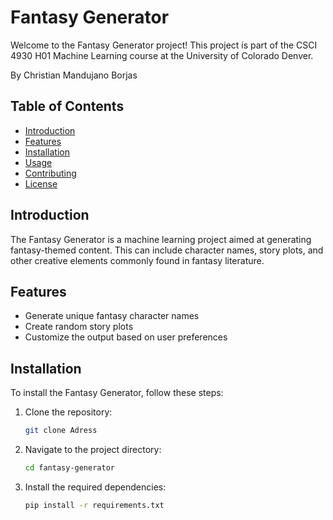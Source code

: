 # Fantasy Generator

Welcome to the Fantasy Generator project! This project is part of the CSCI 4930 H01 Machine Learning course at the University of Colorado Denver.

By Christian Mandujano Borjas

## Table of Contents

- [Introduction](#introduction)
- [Features](#features)
- [Installation](#installation)
- [Usage](#usage)
- [Contributing](#contributing)
- [License](#license)

## Introduction

The Fantasy Generator is a machine learning project aimed at generating fantasy-themed content. This can include character names, story plots, and other creative elements commonly found in fantasy literature.

## Features

- Generate unique fantasy character names
- Create random story plots
- Customize the output based on user preferences

## Installation

To install the Fantasy Generator, follow these steps:

1. Clone the repository:
    ```sh
    git clone Adress
    ```
2. Navigate to the project directory:
    ```sh
    cd fantasy-generator
    ```
3. Install the required dependencies:
    ```sh
    pip install -r requirements.txt
    ```

